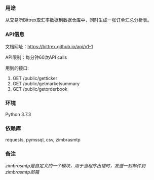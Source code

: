### 用途
从交易所Bittrex取汇率数据到数据仓库中，同时生成一张订单汇总分析表。

### API信息
文档网址：https://bittrex.github.io/api/v1-1

API限制：每分钟60次API calls

用到的接口:  
1. GET /public/getticker  
2. GET /public/getmarketsummary  
3. GET /public/getorderbook

### 环境
Python 3.7.3

### 依赖库
requests, pymssql, csv, zimbrasmtp

### 备注
*zimbrasmtp是自定义的一个模块，用于当程序出错时，发送一封邮件到zimbrasmtp邮箱*

